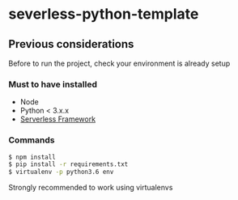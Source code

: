 # severless-python-template

## Previous considerations

Before to run the project, check your environment is already setup

### Must to have installed

- Node
- Python < 3.x.x
- [Serverless Framework](https://serverless.com/)

### Commands

```` bash
$ npm install
$ pip install -r requirements.txt
$ virtualenv -p python3.6 env 
````

Strongly recommended to work using virtualenvs

